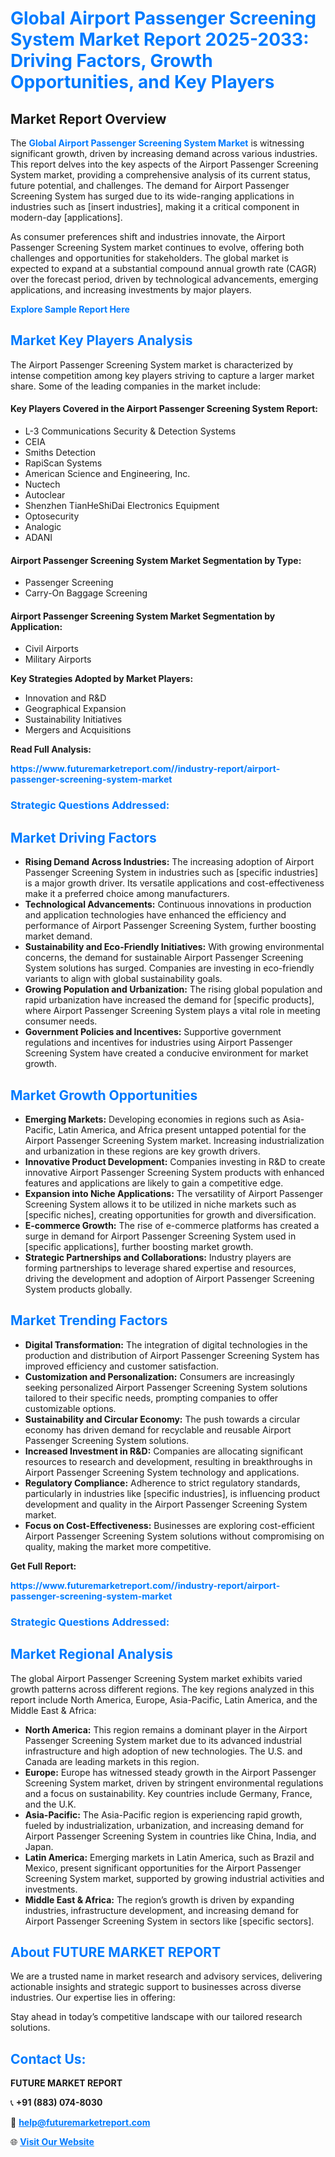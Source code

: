 <h1 style="color: #007BFF;">Global Airport Passenger Screening System Market Report 2025-2033: Driving Factors, Growth Opportunities, and Key Players</h1>

<section id="overview">
<h2>Market Report Overview</h2>
<p>The <a href="https://www.futuremarketreport.com//industry-report/airport-passenger-screening-system-market" style="color: #007BFF; text-decoration: none;"><strong>Global Airport Passenger Screening System Market</strong></a> is witnessing significant growth, driven by increasing demand across various industries. This report delves into the key aspects of the Airport Passenger Screening System market, providing a comprehensive analysis of its current status, future potential, and challenges. The demand for Airport Passenger Screening System has surged due to its wide-ranging applications in industries such as [insert industries], making it a critical component in modern-day [applications].</p>
<p>As consumer preferences shift and industries innovate, the Airport Passenger Screening System market continues to evolve, offering both challenges and opportunities for stakeholders. The global market is expected to expand at a substantial compound annual growth rate (CAGR) over the forecast period, driven by technological advancements, emerging applications, and increasing investments by major players.</p>
</section>

<section id="overview">
<p><a href="https://www.futuremarketreport.com//request-sample/reportId=90567" style="color: #007BFF; text-decoration: none;"><strong>Explore Sample Report Here</strong></a></p>
</section>

<section id="key-players">
<h2 style="color: #007BFF;">Market Key Players Analysis</h2>
<p>The Airport Passenger Screening System market is characterized by intense competition among key players striving to capture a larger market share. Some of the leading companies in the market include:</p>
<h4>Key Players Covered in the Airport Passenger Screening System Report:</h4>
<ul><li>L-3 Communications Security &amp; Detection Systems</li><li>CEIA</li><li>Smiths Detection</li><li>RapiScan Systems</li><li>American Science and Engineering, Inc.</li><li>Nuctech</li><li>Autoclear</li><li>Shenzhen TianHeShiDai Electronics Equipment</li><li>Optosecurity</li><li>Analogic</li><li>ADANI</li></ul>
<h4>Airport Passenger Screening System Market Segmentation by Type:</h4>
<ul><li>Passenger Screening</li><li>Carry-On Baggage Screening</li></ul>

<h4>Airport Passenger Screening System Market Segmentation by Application:</h4>
<ul><li>Civil Airports</li><li>Military Airports</li></ul>
<p><strong>Key Strategies Adopted by Market Players:</strong></p>
<ul>
<li>Innovation and R&D</li>
<li>Geographical Expansion</li>
<li>Sustainability Initiatives</li>
<li>Mergers and Acquisitions</li>
</ul>
</section>

<section>
<p><strong>Read Full Analysis: </strong></p><a href="https://www.futuremarketreport.com//industry-report/airport-passenger-screening-system-market" style="color: #007BFF; text-decoration: none;"><strong>https://www.futuremarketreport.com//industry-report/airport-passenger-screening-system-market</strong></a>
<h3 style="color: #007BFF;">Strategic Questions Addressed:</h3>
</section>

<section id="driving-factors">
<h2 style="color: #007BFF;">Market Driving Factors</h2>
<ul>
<li><strong>Rising Demand Across Industries:</strong> The increasing adoption of Airport Passenger Screening System in industries such as [specific industries] is a major growth driver. Its versatile applications and cost-effectiveness make it a preferred choice among manufacturers.</li>
<li><strong>Technological Advancements:</strong> Continuous innovations in production and application technologies have enhanced the efficiency and performance of Airport Passenger Screening System, further boosting market demand.</li>
<li><strong>Sustainability and Eco-Friendly Initiatives:</strong> With growing environmental concerns, the demand for sustainable Airport Passenger Screening System solutions has surged. Companies are investing in eco-friendly variants to align with global sustainability goals.</li>
<li><strong>Growing Population and Urbanization:</strong> The rising global population and rapid urbanization have increased the demand for [specific products], where Airport Passenger Screening System plays a vital role in meeting consumer needs.</li>
<li><strong>Government Policies and Incentives:</strong> Supportive government regulations and incentives for industries using Airport Passenger Screening System have created a conducive environment for market growth.</li>
</ul>
</section>

<section id="growth-opportunities">
<h2 style="color: #007BFF;">Market Growth Opportunities</h2>
<ul>
<li><strong>Emerging Markets:</strong> Developing economies in regions such as Asia-Pacific, Latin America, and Africa present untapped potential for the Airport Passenger Screening System market. Increasing industrialization and urbanization in these regions are key growth drivers.</li>
<li><strong>Innovative Product Development:</strong> Companies investing in R&D to create innovative Airport Passenger Screening System products with enhanced features and applications are likely to gain a competitive edge.</li>
<li><strong>Expansion into Niche Applications:</strong> The versatility of Airport Passenger Screening System allows it to be utilized in niche markets such as [specific niches], creating opportunities for growth and diversification.</li>
<li><strong>E-commerce Growth:</strong> The rise of e-commerce platforms has created a surge in demand for Airport Passenger Screening System used in [specific applications], further boosting market growth.</li>
<li><strong>Strategic Partnerships and Collaborations:</strong> Industry players are forming partnerships to leverage shared expertise and resources, driving the development and adoption of Airport Passenger Screening System products globally.</li>
</ul>
</section>

<section id="trending-factors">
<h2 style="color: #007BFF;">Market Trending Factors</h2>
<ul>
<li><strong>Digital Transformation:</strong> The integration of digital technologies in the production and distribution of Airport Passenger Screening System has improved efficiency and customer satisfaction.</li>
<li><strong>Customization and Personalization:</strong> Consumers are increasingly seeking personalized Airport Passenger Screening System solutions tailored to their specific needs, prompting companies to offer customizable options.</li>
<li><strong>Sustainability and Circular Economy:</strong> The push towards a circular economy has driven demand for recyclable and reusable Airport Passenger Screening System solutions.</li>
<li><strong>Increased Investment in R&D:</strong> Companies are allocating significant resources to research and development, resulting in breakthroughs in Airport Passenger Screening System technology and applications.</li>
<li><strong>Regulatory Compliance:</strong> Adherence to strict regulatory standards, particularly in industries like [specific industries], is influencing product development and quality in the Airport Passenger Screening System market.</li>
<li><strong>Focus on Cost-Effectiveness:</strong> Businesses are exploring cost-efficient Airport Passenger Screening System solutions without compromising on quality, making the market more competitive.</li>
</ul>
</section>

<section>
<p><strong>Get Full Report: </strong></p><a href="https://www.futuremarketreport.com//industry-report/airport-passenger-screening-system-market" style="color: #007BFF; text-decoration: none;"><strong>https://www.futuremarketreport.com//industry-report/airport-passenger-screening-system-market</strong></a>
<h3 style="color: #007BFF;">Strategic Questions Addressed:</h3>
</section>


<section id="regional-analysis">
<h2 style="color: #007BFF;">Market Regional Analysis</h2>
<p>The global Airport Passenger Screening System market exhibits varied growth patterns across different regions. The key regions analyzed in this report include North America, Europe, Asia-Pacific, Latin America, and the Middle East & Africa:</p>
<ul>
<li><strong>North America:</strong> This region remains a dominant player in the Airport Passenger Screening System market due to its advanced industrial infrastructure and high adoption of new technologies. The U.S. and Canada are leading markets in this region.</li>
<li><strong>Europe:</strong> Europe has witnessed steady growth in the Airport Passenger Screening System market, driven by stringent environmental regulations and a focus on sustainability. Key countries include Germany, France, and the U.K.</li>
<li><strong>Asia-Pacific:</strong> The Asia-Pacific region is experiencing rapid growth, fueled by industrialization, urbanization, and increasing demand for Airport Passenger Screening System in countries like China, India, and Japan.</li>
<li><strong>Latin America:</strong> Emerging markets in Latin America, such as Brazil and Mexico, present significant opportunities for the Airport Passenger Screening System market, supported by growing industrial activities and investments.</li>
<li><strong>Middle East & Africa:</strong> The region’s growth is driven by expanding industries, infrastructure development, and increasing demand for Airport Passenger Screening System in sectors like [specific sectors].</li>
</ul>
</section>

<footer>
<h2 style="color: #007BFF;">About FUTURE MARKET REPORT</h2>
<p>We are a trusted name in market research and advisory services, delivering actionable insights and strategic support to businesses across diverse industries. Our expertise lies in offering:</p>

<p>Stay ahead in today’s competitive landscape with our tailored research solutions.</p>

<h2 style="color: #007BFF;">Contact Us:</h2>
<p><strong>FUTURE MARKET REPORT</strong></p>
<p>📞 <strong>+91 (883) 074-8030</strong></p>
<p>📧 <strong><a href="mailto:help@futuremarketreport.com" style="color: #007BFF;">help@futuremarketreport.com</a></strong></p>
<p>🌐 <strong><a href="https://www.futuremarketreport.com/" style="color: #007BFF;">Visit Our Website</a></strong></p>
</footer>